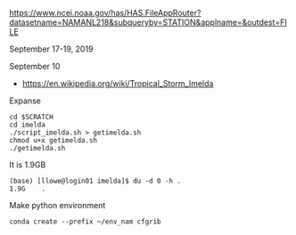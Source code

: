 https://www.ncei.noaa.gov/has/HAS.FileAppRouter?datasetname=NAMANL218&subqueryby=STATION&applname=&outdest=FILE

September 17-19, 2019


September 10
- https://en.wikipedia.org/wiki/Tropical_Storm_Imelda


Expanse
```
cd $SCRATCH
cd imelda
./script_imelda.sh > getimelda.sh
chmod u+x getimelda.sh
./getimelda.sh
```

It is 1.9GB
```
(base) [llowe@login01 imelda]$ du -d 0 -h .
1.9G	.
```

Make python environment
```
conda create --prefix ~/env_nam cfgrib
```




